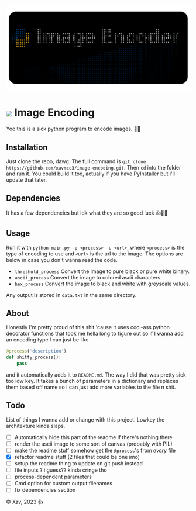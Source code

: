 ![image](img/banner.png)

# <image src="img/logo.png" width=37 style="vertical-align: middle;"> Image Encoding

Yoo this is a sick python program to encode images. 🥵🥵

## Installation

Just clone the repo, dawg. The full command is `git clone https://github.com/xavmcc3/image-encoding.git`. Then `cd` into the folder and run it. You could build it too, actually if you have PyInstaller but i'll update that later.

## Dependencies
It has a few dependencies but idk what they are so good luck 👍🍆💦

## Usage

Run it with `python main.py -p <process> -u <url>`, where `<process>` is the type of encoding to use and `<url>` is the url to the image. The options are below in case you don't wanna read the code.

 - `threshold_process` Convert the image to pure black or pure white binary.
 - `ascii_process` Convert the image to colored ascii characters.
 - `hex_process` Convert the image to black and white with greyscale values.

Any output is stored in `data.txt` in the same directory.

## About
Honestly I'm pretty proud of this shit 'cause it uses cool-ass python decorator functions that took me hella long to figure out so if I wanna add an encoding type I can just be like 
```py
@process('description')
def shitty_process():
    pass
```
and it automatically adds it to `README.md`. The way I did that was pretty sick too low key. It takes a bunch of parameters in a dictionary and replaces them based off name so I can just add more variables to the file n shit.

## Todo
List of things I wanna add or change with this project. Lowkey the architexture kinda slaps.
 - [ ] Automatically hide this part of the readme if there's nothing there
 - [ ] render the ascii image to some sort of canvas (probably with PIL)
 - [ ] make the readme stuff somehow get the `@process`'s from *every* file
 - [x] refactor readme stuff (2 files that could be one imo)
 - [ ] setup the readme thing to update on git push instead
 - [ ] file inputs ? i guess?? kinda cringe tho
 - [ ] process-dependent parameters
 - [ ] Cmd option for custom output filenames
 - [ ] fix dependencies section

© Xav, 2023 👍